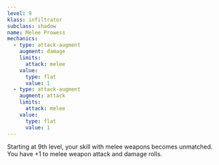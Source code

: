 ```yaml
---
level: 9
klass: infiltrator
subclass: shadow
name: Melee Prowess
mechanics:
  - type: attack-augment
    augment: damage
    limits:
      attack: melee
    value:
      type: flat
      value: 1
  - type: attack-augment
    augment: attack
    limits:
      attack: melee
    value:
      type: flat
      value: 1
---
```

Starting at 9th level, your skill with melee weapons becomes unmatched. You have +1 to melee weapon attack and damage rolls.
